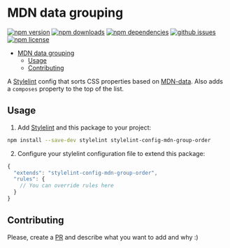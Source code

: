 # MDN data grouping

[![npm version][npm-img]][npm-url]
[![npm downloads][npm-dls]][npm-url]
[![npm dependencies][npm-deps]][npm-deps]
[![github issues][issues-img]][issues-url]
[![npm license][npm-license]][npm-url]

- [MDN data grouping](#mdn-data-grouping)
	- [Usage](#usage)
	- [Contributing](#contributing)

A [Stylelint][] config that sorts CSS properties based on [MDN-data][]. Also adds a `composes` property to the top of the list.

## Usage

1. Add [Stylelint][] and this package to your project:

```bash
npm install --save-dev stylelint stylelint-config-mdn-group-order
```

2. Configure your stylelint configuration file to extend this package:

```js
{
  "extends": "stylelint-config-mdn-group-order",
  "rules": {
    // You can override rules here
  }
}
```

## Contributing

Please, create a [PR][] and describe what you want to add and why :)

[npm-url]: https://www.npmjs.com/package/stylelint-config-mdn-group-order

[npm-img]: https://img.shields.io/npm/v/stylelint-config-mdn-group-order

[npm-dls]: https://img.shields.io/npm/dt/stylelint-config-mdn-group-order

[npm-deps]: https://img.shields.io/david/playhardgopro/stylelint-config-mdn-group-order

[issues-url]: https://github.com/playhardgopro/stylelint-config-mdn-group-order/issues

[issues-img]: https://img.shields.io/github/issues/playhardgopro/stylelint-config-mdn-group-order

[npm-license]: https://img.shields.io/npm/l/stylelint-config-mdn-group-order

[stylelint]: https://github.com/stylelint/stylelint

[mdn-data]: https://github.com/mdn/data

[pr]: https://github.com/playhardgopro/stylelint-config-mdn-group-order/pulls
